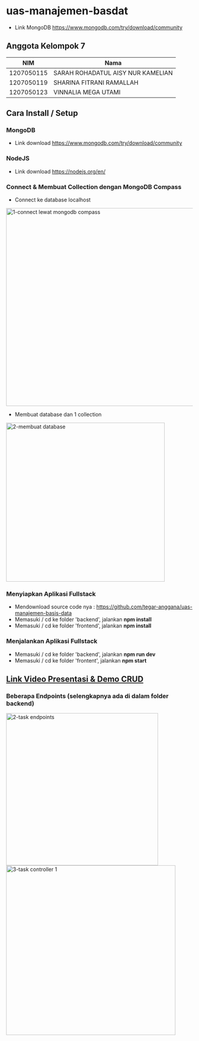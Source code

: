# uas-manajemen-basdat


- Link MongoDB
https://www.mongodb.com/try/download/community

## Anggota Kelompok 7
|NIM|Nama|
|--|--|
|1207050115|SARAH ROHADATUL AISY NUR KAMELIAN|
|1207050119|SHARINA FITRANI RAMALLAH|
|1207050123|VINNALIA MEGA UTAMI|

## Cara Install / Setup
### MongoDB
- Link download  https://www.mongodb.com/try/download/community
### NodeJS
- Link download https://nodejs.org/en/
### Connect & Membuat Collection dengan MongoDB Compass
- Connect ke database localhost
<img width="533" alt="1-connect lewat mongodb compass" src="https://user-images.githubusercontent.com/80917799/208159117-a55ed072-1da3-45fd-98e0-8c68d7233522.png">

- Membuat database dan 1 collection
<img width="428" alt="2-membuat database" src="https://user-images.githubusercontent.com/80917799/208159398-7f9822af-63eb-4836-9103-e58b6b742e4b.png">
 
### Menyiapkan Aplikasi Fullstack
- Mendownload source code nya : https://github.com/tegar-anggana/uas-manajemen-basis-data
- Memasuki / cd ke folder 'backend', jalankan **npm install**
- Memasuki / cd ke folder 'frontend', jalankan **npm install**
###  Menjalankan Aplikasi Fullstack
- Memasuki / cd ke folder 'backend', jalankan **npm run dev**
- Memasuki / cd ke folder 'frontent', jalankan **npm start**
## [Link Video Presentasi & Demo CRUD](https://youtu.be/lwyBcRmFSmQ)
### Beberapa Endpoints (selengkapnya ada di dalam folder backend)
<img width="410" alt="2-task endpoints" src="https://user-images.githubusercontent.com/80917799/208159661-4330db0d-9486-4f8f-b243-9a0b647a6a7b.png">
<img width="457" alt="3-task controller 1" src="https://user-images.githubusercontent.com/80917799/208159743-043146fc-b589-4bd6-bae8-c2495f61361d.png">
